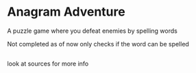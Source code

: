 # Anagram Adventure

A puzzle game where you defeat enemies by spelling words

Not completed as of now only checks if the word can be spelled

##

look at sources for more info
